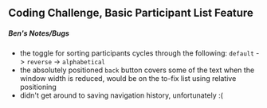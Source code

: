 ## Coding Challenge, Basic Participant List Feature

##### Ben's Notes/Bugs

- the toggle for sorting participants cycles through the following: `default` -> `reverse` -> `alphabetical`
- the absolutely positioned `back` button covers some of the text when the window width is reduced, would be on the to-fix list using relative positioning
- didn't get around to saving navigation history, unfortunately :(
